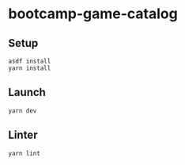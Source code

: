 # bootcamp-game-catalog

## Setup

```sh-session
asdf install
yarn install
```

## Launch

```sh-session
yarn dev
```

## Linter

```sh-session
yarn lint
```
